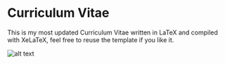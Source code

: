 # Curriculum Vitae

This is my most updated Curriculum Vitae written in LaTeX and compiled with XeLaTeX, feel free to reuse the template if you like it.

![alt text](https://i.imgur.com/BkaF7p2.jpg)
